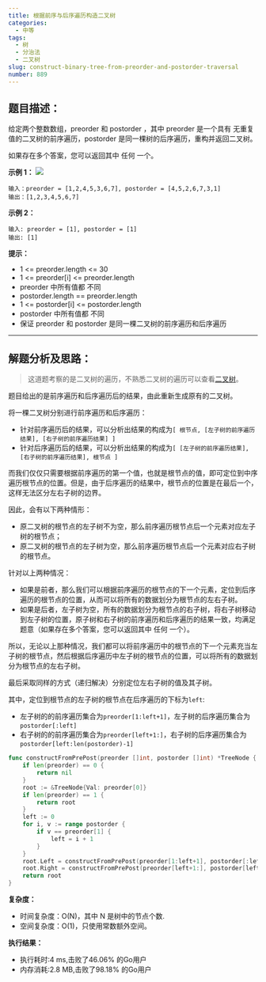 ```yaml
---
title: 根据前序与后序遍历构造二叉树
categories:
  - 中等
tags:
  - 树
  - 分治法
  - 二叉树
slug: construct-binary-tree-from-preorder-and-postorder-traversal
number: 889
---
```


## 题目描述：

给定两个整数数组，preorder 和 postorder ，其中 preorder 是一个具有 无重复 值的二叉树的前序遍历，postorder 是同一棵树的后序遍历，重构并返回二叉树。

如果存在多个答案，您可以返回其中 任何 一个。


**示例 1：**
![](/img/leetcode/889根据前序与后序遍历构造二叉树/lc-prepost.jpg)
```
输入：preorder = [1,2,4,5,3,6,7], postorder = [4,5,2,6,7,3,1] 
输出：[1,2,3,4,5,6,7]
```

**示例 2：**
```
输入: preorder = [1], postorder = [1]
输出: [1]
```

**提示：**
- 1 <= preorder.length <= 30
- 1 <= preorder[i] <= preorder.length
- preorder 中所有值都 不同
- postorder.length == preorder.length
- 1 <= postorder[i] <= postorder.length
- postorder 中所有值都 不同
- 保证 preorder 和 postorder 是同一棵二叉树的前序遍历和后序遍历

---
## 解题分析及思路：

> 这道题考察的是二叉树的遍历，不熟悉二叉树的遍历可以查看[二叉树](/bTree)。

题目给出的是前序遍历和后序遍历后的结果，由此重新生成原有的二叉树。

将一棵二叉树分别进行前序遍历和后序遍历：

- 针对前序遍历后的结果，可以分析出结果的构成为`[ 根节点, [左子树的前序遍历结果], [右子树的前序遍历结果] ]`
- 针对后序遍历后的结果，可以分析出结果的构成为`[ [左子树的前序遍历结果], [右子树的前序遍历结果], 根节点 ]`

而我们仅仅只需要根据前序遍历的第一个值，也就是根节点的值，即可定位到中序遍历根节点的位置。但是，由于后序遍历的结果中，根节点的位置是在最后一个，这样无法区分左右子树的边界。

因此，会有以下两种情形：
- 原二叉树的根节点的左子树不为空，那么前序遍历根节点后一个元素对应左子树的根节点；
- 原二叉树的根节点的左子树为空，那么前序遍历根节点后一个元素对应右子树的根节点。

针对以上两种情况：
- 如果是前者，那么我们可以根据前序遍历的根节点的下一个元素，定位到后序遍历的根节点的位置，从而可以将所有的数据划分为根节点的左右子树。
- 如果是后者，左子树为空，所有的数据划分为根节点的右子树，将右子树移动到左子树的位置，原子树和右子树的前序遍历和后序遍历的结果一致，均满足题意（如果存在多个答案，您可以返回其中 任何 一个）。

所以，无论以上那种情况，我们都可以将前序遍历中的根节点的下一个元素充当左子树的根节点，然后根据后序遍历中左子树的根节点的位置，可以将所有的数据划分为根节点的左右子树。

最后采取同样的方式（递归解决）分别定位左右子树的值及其子树。

其中，定位到根节点的左子树的根节点在后序遍历的下标为`left`:

- 左子树的的前序遍历集合为`preorder[1:left+1]`，左子树的后序遍历集合为`postorder[:left]`
- 右子树的的前序遍历集合为`preorder[left+1:]`，右子树的后序遍历集合为`postorder[left:len(postorder)-1]`

```go
func constructFromPrePost(preorder []int, postorder []int) *TreeNode {
	if len(preorder) == 0 {
		return nil
	}
	root := &TreeNode{Val: preorder[0]}
	if len(preorder) == 1 {
		return root
	}
	left := 0
	for i, v := range postorder {
		if v == preorder[1] {
			left = i + 1
		}
	}
	root.Left = constructFromPrePost(preorder[1:left+1], postorder[:left])
	root.Right = constructFromPrePost(preorder[left+1:], postorder[left:len(postorder)-1])
	return root
}
```

**复杂度：**

- 时间复杂度：O(N)，其中 N 是树中的节点个数.
- 空间复杂度：O(1)，只使用常数额外空间。

**执行结果：**

- 执行耗时:4 ms,击败了46.06% 的Go用户
- 内存消耗:2.8 MB,击败了98.18% 的Go用户
